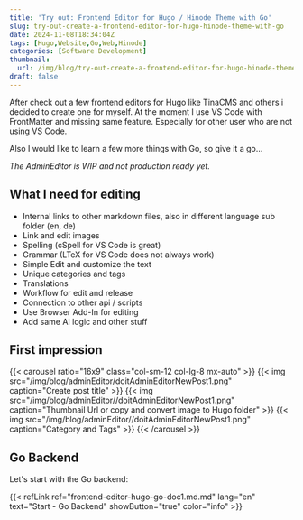 ```yaml
---
title: 'Try out: Frontend Editor for Hugo / Hinode Theme with Go'
slug: try-out-create-a-frontend-editor-for-hugo-hinode-theme-with-go
date: 2024-11-08T18:34:04Z
tags: [Hugo,Website,Go,Web,Hinode]
categories: [Software Development]
thumbnail:
  url: /img/blog/try-out-create-a-frontend-editor-for-hugo-hinode-theme-with-go.png
draft: false
---
```


After check out a few frontend editors for Hugo like TinaCMS and others i decided to create one for myself. At the moment I use VS Code with FrontMatter and missing same feature.
Especially for other user who are not using VS Code.

Also I would like to learn a few more things with Go, so give it a go...

*The AdminEditor is WIP and not production ready yet.*

## What I need for editing

- Internal links to other markdown files, also in different language sub folder (en, de)
- Link and edit images
- Spelling (cSpell for VS Code is great)
- Grammar (LTeX for VS Code does not always work)
- Simple Edit and customize the text
- Unique categories and tags
- Translations
- Workflow for edit and release
- Connection to other api / scripts
- Use Browser Add-In for editing
- Add same AI logic and other stuff

## First impression

{{< carousel ratio="16x9" class="col-sm-12 col-lg-8 mx-auto" >}}
  {{< img src="/img/blog/adminEditor/doitAdminEditorNewPost1.png" caption="Create post title" >}}
  {{< img src="/img/blog/adminEditor//doitAdminEditorNewPost1.png" caption="Thumbnail Url or copy and convert image to Hugo folder" >}}
  {{< img src="/img/blog/adminEditor//doitAdminEditorNewPost1.png" caption="Category and Tags" >}}
{{< /carousel >}}

## Go Backend

Let's start with the Go backend:

{{< refLink ref="frontend-editor-hugo-go-doc1.md.md" lang="en" text="Start - Go Backend" showButton="true" color="info" >}}
